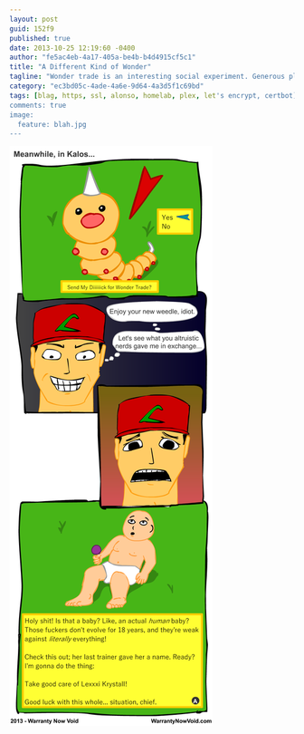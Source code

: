 ```yaml
---
layout: post
guid: 152f9
published: true
date: 2013-10-25 12:19:60 -0400
author: "fe5ac4eb-4a17-405a-be4b-b4d4915cf5c1"
title: "A Different Kind of Wonder"
tagline: "Wonder trade is an interesting social experiment. Generous players try to send out useful or rare Pokemon, while others try to pawn off shitty ones in exchange. Sometimes shirking your responsibilities as a trainer has karmic repercussions though, and there\'s always gonna be someone out there shirking a little harder than you..."
category: "ec3bd05c-4ade-4a6e-9d64-4a3d5f1c69bd"
tags: [blag, https, ssl, alonso, homelab, plex, let's encrypt, certbot]
comments: true
image:
  feature: blah.jpg
---
```


![](/assets/img/lol/Wondertrade.png "Baby used Headbutt! Oh God, her head's all deformed now!")